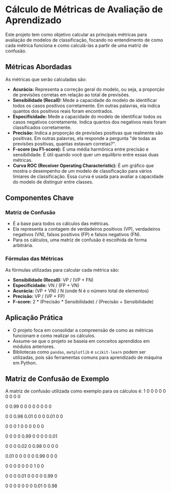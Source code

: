 # Cálculo de Métricas de Avaliação de Aprendizado

Este projeto tem como objetivo calcular as principais métricas para avaliação de modelos de classificação, focando no entendimento de como cada métrica funciona e como calculá-las a partir de uma matriz de confusão.

## Métricas Abordadas

As métricas que serão calculadas são:

*   **Acurácia:** Representa a correção geral do modelo, ou seja, a proporção de previsões corretas em relação ao total de previsões.
*   **Sensibilidade (Recall):** Mede a capacidade do modelo de identificar todos os casos positivos corretamente. Em outras palavras, ela indica quantos dos positivos reais foram encontrados.
*   **Especificidade:** Mede a capacidade do modelo de identificar todos os casos negativos corretamente. Indica quantos dos negativos reais foram classificados corretamente.
*   **Precisão:** Indica a proporção de previsões positivas que realmente são positivas. Em outras palavras, ela responde a pergunta "de todas as previsões positivas, quantas estavam corretas?".
*   **F-score (ou F1-score):** É uma média harmônica entre precisão e sensibilidade. É útil quando você quer um equilíbrio entre essas duas métricas.
*   **Curva ROC (Receiver Operating Characteristic):** É um gráfico que mostra o desempenho de um modelo de classificação para vários limiares de classificação. Essa curva é usada para avaliar a capacidade do modelo de distinguir entre classes.

## Componentes Chave

### Matriz de Confusão

*   É a base para todos os cálculos das métricas.
*   Ela representa a contagem de verdadeiros positivos (VP), verdadeiros negativos (VN), falsos positivos (FP) e falsos negativos (FN).
*   Para os cálculos, uma matriz de confusão é escolhida de forma arbitrária.

### Fórmulas das Métricas

As fórmulas utilizadas para calcular cada métrica são:

*   **Sensibilidade (Recall):** VP / (VP + FN)
*   **Especificidade:** VN / (FP + VN)
*   **Acurácia:** (VP + VN) / N (onde N é o número total de elementos)
*   **Precisão:** VP / (VP + FP)
*   **F-score:** 2 * (Precisão * Sensibilidade) / (Precisão + Sensibilidade)

## Aplicação Prática

*   O projeto foca em consolidar a compreensão de como as métricas funcionam e como realizar os cálculos.
*   Assume-se que o projeto se baseia em conceitos aprendidos em módulos anteriores.
*   Bibliotecas como `pandas`, `matplotlib` e `scikit-learn` podem ser utilizadas, pois são ferramentas comuns para aprendizado de máquina em Python.

## Matriz de Confusão de Exemplo

A matriz de confusão utilizada como exemplo para os cálculos é:
1 0 0 0 0 0 0 0 0 0

0 0.99 0 0 0 0 0 0 0 0

0 0 0.98 0.01 0 0 0 0.01 0 0

0 0 0 1 0 0 0 0 0 0

0 0 0 0 0.99 0 0 0 0 0.01

0 0 0 0.02 0 0.98 0 0 0 0

0.01 0 0 0 0 0 0.99 0 0 0

0 0 0 0 0 0 0 1 0 0

0 0 0 0.01 0 0 0 0 0.99 0

0 0 0 0 0 0 0 0.01 0 0.98
